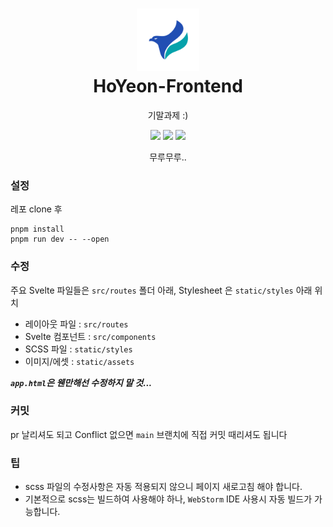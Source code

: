# <h1 align="center"><img src="./static/assets/logo_round.svg" style="width:100px;height:100px;"/><br>HoYeon-Frontend</h1>

<p align="center">
기말과제 :)
</p>

<p align="center">
    <a href="./"><img src="https://img.shields.io/badge/HTML-d7502f?style=for-the-badge&logo=html5&logoColor=white"></a>
    <a href="./"><img src="https://img.shields.io/github/repo-size/mooner1022/PeekAlert?&style=for-the-badge"></a>
    <a href="./LICENSE"><img src="https://img.shields.io/github/license/Project-HoYeon/Frontend?&style=for-the-badge"></a>
</p>

<p align="center">
무루무루..
</p>

### 설정
레포 clone 후
```shell
pnpm install
pnpm run dev -- --open
```

### 수정
주요 Svelte 파일들은 `src/routes` 폴더 아래, Stylesheet 은 `static/styles` 아래 위치
+ 레이아웃 파일 : `src/routes`
+ Svelte 컴포넌트 : `src/components`
+ SCSS 파일 : `static/styles`
+ 이미지/에셋 : `static/assets`

***`app.html`은 웬만해선 수정하지 말 것...***

### 커밋
pr 날리셔도 되고 Conflict 없으면 `main` 브랜치에 직접 커밋 때리셔도 됩니다

### 팁
+ scss 파일의 수정사항은 자동 적용되지 않으니 페이지 새로고침 해야 합니다.
+ 기본적으로 scss는 빌드하여 사용해야 하나, `WebStorm` IDE 사용시 자동 빌드가 가능합니다.